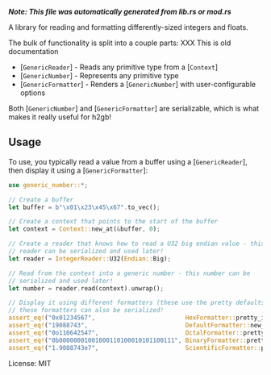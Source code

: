 ***Note: This file was automatically generated from lib.rs or mod.rs***

A library for reading and formatting differently-sized integers and floats.

The bulk of functionality is split into a couple parts:
XXX This is old documentation
* [`GenericReader`] - Reads any primitive type from a [`Context`]
* [`GenericNumber`] - Represents any primitive type
* [`GenericFormatter`] - Renders a [`GenericNumber`] with user-configurable options

Both [`GenericNumber`] and [`GenericFormatter`] are serializable, which is
what makes it really useful for h2gb!

## Usage

To use, you typically read a value from a buffer using a [`GenericReader`],
then display it using a [`GenericFormatter`]:

```rust
use generic_number::*;

// Create a buffer
let buffer = b"\x01\x23\x45\x67".to_vec();

// Create a context that points to the start of the buffer
let context = Context::new_at(&buffer, 0);

// Create a reader that knows how to read a U32 big endian value - this
// reader can be serialized and used later!
let reader = IntegerReader::U32(Endian::Big);

// Read from the context into a generic number - this number can be
// serialized and used later!
let number = reader.read(context).unwrap();

// Display it using different formatters (these use the pretty defaults) -
// these formatters can also be serialized!
assert_eq!("0x01234567",                         HexFormatter::pretty_integer().render(number));
assert_eq!("19088743",                           DefaultFormatter::new_integer().render(number));
assert_eq!("0o110642547",                        OctalFormatter::pretty_integer().render(number));
assert_eq!("0b00000001001000110100010101100111", BinaryFormatter::pretty_integer().render(number));
assert_eq!("1.9088743e7",                        ScientificFormatter::pretty_integer().render(number));
```

License: MIT
